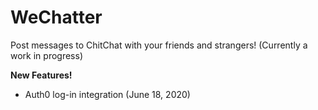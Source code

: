 # WeChatter

Post messages to ChitChat with your friends and strangers! (Currently a work in progress)

**New Features!**
- Auth0 log-in integration (June 18, 2020)
